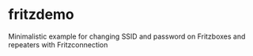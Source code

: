 # fritzdemo
Minimalistic example for changing SSID and password on Fritzboxes and repeaters with Fritzconnection
